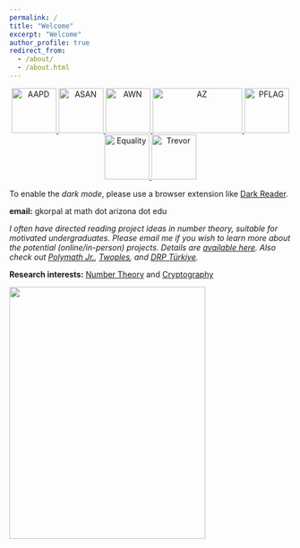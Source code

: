 ```yaml
---
permalink: /
title: "Welcome"
excerpt: "Welcome"
author_profile: true
redirect_from: 
  - /about/
  - /about.html
---
```


<p>
<center>
  <a href="https://www.aapd.com/">
     <img alt="AAPD" src="https://gkorpal.github.io/images/aapd.jpg"
       width="80" height="80" class="center">
  </a>
  <a href="https://autismacceptance.com/">
     <img alt="ASAN" src="https://gkorpal.github.io/images/ASAN_icon.jpg"
       width="80" height="80" class="center">
  </a>
  <a href="https://awnnetwork.org/">
     <img alt="AWN" src="https://gkorpal.github.io/images/awnlogo-256.png"
       width="80" height="80" class="center">
  </a>
  <a href="https://www.sabeusa.org/">
     <img alt="AZ" src="https://gkorpal.github.io/images/sabe-logo.png"
       width="160" height="80" class="center">
  </a>
    <a href="https://pflag.org/">
     <img alt="PFLAG" src="https://gkorpal.github.io/images/pflag-logo.png"
       width="80" height="80" class="center">
  </a>
  <a href="https://www.equalityfederation.org/">
     <img alt="Equality" src="https://gkorpal.github.io/images/equalityf.png"
       width="80" height="80" class="center">
  </a>
  <a href="https://www.thetrevorproject.org/">
     <img alt="Trevor" src="https://gkorpal.github.io/images/trevor.jpg"
       width="80" height="80" class="center">
  </a>  
 </center>
 </p>


To enable the *dark mode*, please use a browser extension like [Dark Reader](https://darkreader.org/).

<!--- 
**Office:** MATH 707
**Office Hours:**  On Sundays from 2:00 pm to 3:00 pm, on Tuesdays and Thursdays from 4:00 pm to 5:00 pm 
<img align="left" width="400" height="520" src="https://www.smbc-comics.com/comics/1472742903-20160901.png">
--->

**email:** gkorpal at math dot arizona dot edu

*I often have directed reading project ideas in number theory, suitable for motivated undergraduates. Please email me if you wish to learn more about the potential (online/in-person) projects. Details are [available here](https://github.com/DRP-NT). Also check out [Polymath Jr.](https://geometrynyc.wixsite.com/polymathreu), [Twoples](https://sites.google.com/view/twoples/home), and [DRP Türkiye](https://sites.google.com/view/drp-turkey).*
 
**Research interests:** [Number Theory](https://gkorpal.github.io/reading/book-list#number-theory) and [Cryptography](https://gkorpal.github.io/jottings/#cryptography)

<img align="left" width="350" height="450" src="https://www.smbc-comics.com/comics/1464966334-20160603.png">

<!----
Arithmetic geometry and the related applications in cryptography.

Applications of arithmetic geometry to cryptography; like elliptic curve cryptography ([Koblitz](https://www.ams.org/journals/mcom/1987-48-177/S0025-5718-1987-0866109-5/) and [Miller](https://link.springer.com/chapter/10.1007/3-540-39799-X_31)), pairing-based cryptography ([Joux](https://link.springer.com/chapter/10.1007/10722028_23)), and isogeny-based cryptography ([Couveignes](https://eprint.iacr.org/2006/291), [Rostovtsev-Stolbunov](https://eprint.iacr.org/2006/145), and [Charles-Goren-Lauter](https://eprint.iacr.org/2006/021)).
 ![kisin](https://gkorpal.github.io/images/kisin2.png) | ![quanthom](https://gkorpal.github.io/images/quanthom2.png)
----------------------------------------------------------|----------------------------------------------------
 The Realm of Arithmetic Geometry (picture taken from Mark Kisin's article ["What is a Galois Representation?"](https://www.ams.org/notices/200706/tx070600718p.pdf)): Here the dashed arrows indicate a conjecture, while the dotted ones indicate partial progress, like the [Serre's conjecture](https://www.math.arizona.edu/~cais/Papers/Expos/Serre05.pdf) proved by Khare and Wintenberger (2008) for the "Wiles, Taylor ..." arrow and [Deligne's reduction](https://mathoverflow.net/a/20259/) of the Ramanujan conjecture to the Weil conjectures using the [Eichler-Shimura theory](https://mathoverflow.net/a/20950/) (1971) for the "Shimura varieties" arrow. Note that, the Langlands program predicts that any algebraic variety over $\mathbb{Q}$ corresponds to an algebraic automorphic form via their L-functions. *An annotated version of this diagram is available at the [LMFDB universe webpage](https://www.lmfdb.org/universe).* I am primarily interested in the properties of rational points on varieties, as discussed in [this article](https://doi.org/10.1007/978-3-642-56755-1_13).| The Realm of Elliptic Curve Cryptography (picture taken from Luca De Feo's presentation ["Isogeny Graphs in Cryptography"](https://defeo.lu/docet/assets/slides/2018-05-31-gdr-securite.pdf), hand-drawn by Rachel Deyts): Here [isogeny-based cryptography](https://ieeexplore.ieee.org/document/8896171) is shown to find a way around the Quanthom menace, illustrating the crucial role elliptic curves have played in the development of public-key cryptography. Initially, [in 1985](https://link.springer.com/chapter/10.1007%2F3-540-39799-X_31), the group structure of their points was used to come up with cryptography protocols. Later, [in 2001](https://link.springer.com/chapter/10.1007/3-540-44647-8_13), a modified version of the usual bilinear pairings defined on their torsion points were introduced to design various protocols. Then, [in 2011](https://doi.org/10.1007/978-3-642-25405-5_2), graphs whose vertices are (isomorphism classes of) supersingular elliptic curves and edges are isogenies between those curves were used to design protocols for post-quantum cryptography.

**Bonus**: [Neal Koblitz's opinions in his autobiography](https://doi.org/10.1007/978-3-540-74078-0_14) about the confluence of pure mathematics and computer science in cryptography.

---->

